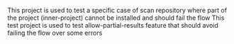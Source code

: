 This project is used to test a specific case of scan repository where part of the project (inner-project) cannot be installed and should fail the flow
This test project is used to test allow-partial-results feature that should avoid failing the flow over some errors